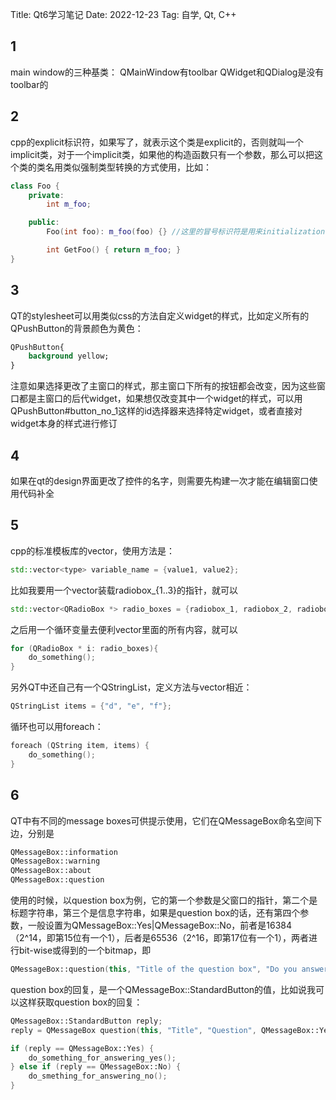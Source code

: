 Title: Qt6学习笔记
Date: 2022-12-23
Tag: 自学, Qt, C++

## 1
main window的三种基类：
QMainWindow有toolbar
QWidget和QDialog是没有toolbar的

## 2
cpp的explicit标识符，如果写了，就表示这个类是explicit的，否则就叫一个implicit类，对于一个implicit类，如果他的构造函数只有一个参数，那么可以把这个类的类名用类似强制类型转换的方式使用，比如：
```cpp
class Foo {
	private:
		int m_foo;

	public:
		Foo(int foo): m_foo(foo) {} //这里的冒号标识符是用来initialization的。有两种用法，一是用来直接调用父类的构造函数，二是用来初始化某些值的，这里等效于m_foo = foo;，作用是在构造函数运行之前就执行这个赋值语句。如果被赋值的变量m_foo是const int m_foo;，那么在构造函数体里面不能直接给它赋值，而用这种冒号的赋值语句是可行的。如果要调用多个父函数的构造函数，或者要给多变量赋值，那多个冒号表达式用逗号隔开

		int GetFoo() { return m_foo; }
}
```

## 3
QT的stylesheet可以用类似css的方法自定义widget的样式，比如定义所有的QPushButton的背景颜色为黄色：
```CSS
QPushButton{
	background yellow;
}
```
注意如果选择更改了主窗口的样式，那主窗口下所有的按钮都会改变，因为这些窗口都是主窗口的后代widget，如果想仅改变其中一个widget的样式，可以用QPushButton#button_no_1这样的id选择器来选择特定widget，或者直接对widget本身的样式进行修订

## 4
如果在qt的design界面更改了控件的名字，则需要先构建一次才能在编辑窗口使用代码补全

## 5
cpp的标准模板库的vector，使用方法是：

```cpp
std::vector<type> variable_name = {value1, value2};
```

比如我要用一个vector装载radiobox_{1..3}的指针，就可以

```cpp
std::vector<QRadioBox *> radio_boxes = {radiobox_1, radiobox_2, radiobox_3};
```

之后用一个循环变量去便利vector里面的所有内容，就可以

```cpp
for (QRadioBox * i: radio_boxes){
	do_something();
}
```

另外QT中还自己有一个QStringList，定义方法与vector相近：

```cpp
QStringList items = {"d", "e", "f"};
```

循环也可以用foreach：

```cpp
foreach (QString item, items) {
	do_something();
}
```

## 6
QT中有不同的message boxes可供提示使用，它们在QMessageBox命名空间下边，分别是

```cpp
QMessageBox::information
QMessageBox::warning
QMessageBox::about
QMessageBox::question
```

使用的时候，以question box为例，它的第一个参数是父窗口的指针，第二个是标题字符串，第三个是信息字符串，如果是question box的话，还有第四个参数，一般设置为QMessageBox::Yes|QMessageBox::No，前者是16384（2^14，即第15位有一个1），后者是65536（2^16，即第17位有一个1），两者进行bit-wise或得到的一个bitmap，即

```cpp
QMessageBox::question(this, "Title of the question box", "Do you answer yes or no?", QMessageBox::Yes|QMessageBox::No);
```

question box的回复，是一个QMessageBox::StandardButton的值，比如说我可以这样获取question box的回复：

```cpp
QMessageBox::StandardButton reply;
reply = QMessageBox question(this, "Title", "Question", QMessageBox::Yes|QMessageBox::No);

if (reply == QMessageBox::Yes) {
	do_something_for_answering_yes();
} else if (reply == QMessageBox::No) {
	do_smething_for_answering_no();
}